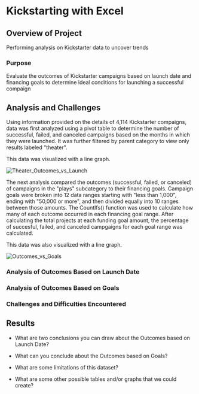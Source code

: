 # Kickstarting with Excel

## Overview of Project
Performing analysis on Kickstarter data to uncover trends

### Purpose
Evaluate the outcomes of Kickstarter campaigns based on launch date and financing goals to determine ideal conditions for launching a successful compaign

## Analysis and Challenges
Using information provided on the details of 4,114 Kickstarter compaigns, data was first analyzed using a pivot table to determine the number of successful, failed, and canceled campaigns based on the months in which they were launched. It was further filtered by parent category to view only results labeled "theater". 

This data was visualized with a line graph. 

![Theater_Outcomes_vs_Launch](https://user-images.githubusercontent.com/111674383/190319037-b425868d-ee38-4b52-85b5-e76dd750b45f.png)

The next analysis compared the outcomes (successful, failed, or canceled) of campaigns in the "plays" subcategory to their financing goals. Campaign goals were broken into 12 data ranges starting with "less than 1,000", ending with "50,000 or more", and then divided equally into 10 ranges between those amounts. The CountIfs() function was used to calculate how many of each outcome occurred in each financing goal range. After calculating the total projects at each funding goal amount, the percentage of succesful, failed, and canceled campgaigns for each goal range was calculated. 

This data was also visualized with a line graph.

![Outcomes_vs_Goals](https://user-images.githubusercontent.com/111674383/190318009-dc77cd18-885c-4f18-ae5c-7cee27570d17.png)


### Analysis of Outcomes Based on Launch Date

### Analysis of Outcomes Based on Goals

### Challenges and Difficulties Encountered

## Results

- What are two conclusions you can draw about the Outcomes based on Launch Date?

- What can you conclude about the Outcomes based on Goals?

- What are some limitations of this dataset?

- What are some other possible tables and/or graphs that we could create?
